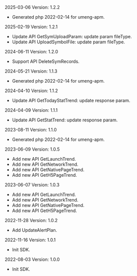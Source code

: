 2025-03-06 Version: 1.2.2
- Generated php 2022-02-14 for umeng-apm.

2025-02-19 Version: 1.2.1
- Update API GetSymUploadParam: update param fileType.
- Update API UploadSymbolFile: update param fileType.


2024-06-11 Version: 1.2.0
- Support API DeleteSymRecords.


2024-05-21 Version: 1.1.3
- Generated php 2022-02-14 for umeng-apm.

2024-04-10 Version: 1.1.2
- Update API GetTodayStatTrend: update response param.


2024-04-09 Version: 1.1.1
- Update API GetStatTrend: update response param.


2023-08-11 Version: 1.1.0
- Generated php 2022-02-14 for umeng-apm.

2023-06-09 Version: 1.0.5
- Add new API GetLaunchTrend.
- Add new API GetNetworkTrend.
- Add new API GetNativePageTrend.
- Add new API GetH5PageTrend.

2023-06-07 Version: 1.0.3
- Add new API GetLaunchTrend.
- Add new API GetNetworkTrend.
- Add new API GetNativePageTrend.
- Add new API GetH5PageTrend.

2022-11-28 Version: 1.0.2
- Add UpdateAlertPlan.

2022-11-16 Version: 1.0.1
- Init SDK.

2022-08-03 Version: 1.0.0
- Init SDK.

